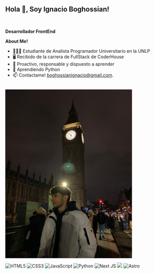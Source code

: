 <h2 title="hehehe"> Hola 👋, Soy Ignacio Boghossian!</h2>

<br />

**Desarrollador FrontEnd**



**About Me!**

- 👨🏽‍💻 Estudiante de Analista Programador Universitario en la UNLP
- 🖥️ Recibido de la carrera de FullStack de CoderHouse
- 💬 Proactivo, responsable y dispuesto a aprender
- 🌱 Aprendiendo Python
- 📫 Contactame! [boghossianignacio@gmail.com](mailto:boghossianignacio@gmail.com).

<br>

  <img align="center" top="500" height="auto" width="400" alt="GIF" src="./yo.jpg">

<br>

![HTML5](https://img.shields.io/badge/html5-%23E34F26.svg?style=for-the-badge&logo=html5&logoColor=white) ![CSS3](https://img.shields.io/badge/css3-%231572B6.svg?style=for-the-badge&logo=css3&logoColor=white) ![JavaScript](https://img.shields.io/badge/javascript-%23323330.svg?style=for-the-badge&logo=javascript&logoColor=%23F7DF1E) ![Python](https://img.shields.io/badge/python-darkblue.svg?style=for-the-badge&logo=python&logoColor=white) ![Next JS](https://img.shields.io/badge/Next-black?style=for-the-badge&logo=next.js&logoColor=white) <img src="https://img.shields.io/badge/Node.js-43853D?style=for-the-badge&logo=node.js&logoColor=white" /> ![Astro](https://img.shields.io/badge/astro-%23323330.svg?style=for-the-badge&logo=astro&logoColor=%)
